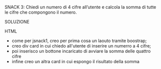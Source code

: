 SNACK 3:
Chiedi un numero di 4 cifre all’utente
e calcola la somma di tutte le cifre che compongono il numero.

SOLUZIONE

HTML
- come per jsnack1, creo per prima cosa un laouto tramite boostrap;
- creo div card in cui chiedo all'utente di inserire un numerro a 4 cifre;
- poi inserisco un bottone incaricato di avviare la somma delle quattro cifre
- infine creo un altra card in cui espongo il risultato della somma